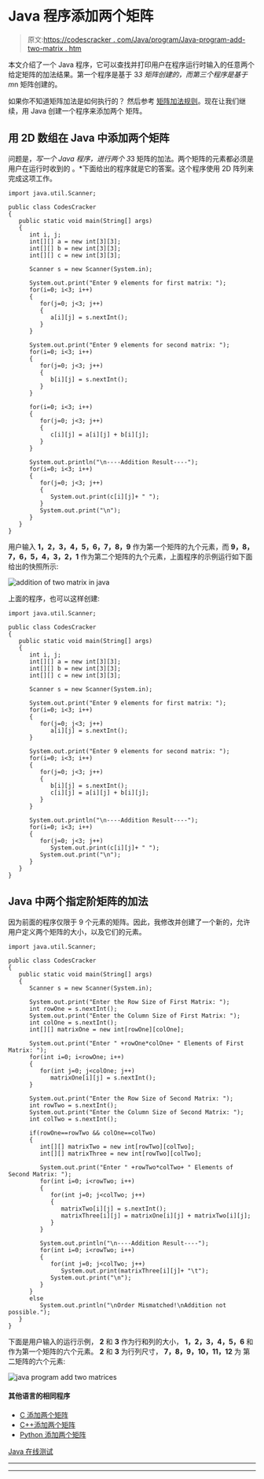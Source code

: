 # Java 程序添加两个矩阵

> 原文:[https://codescracker . com/Java/program/Java-program-add-two-matrix . htm](https://codescracker.com/java/program/java-program-add-two-matrices.htm)

本文介绍了一个 Java 程序，它可以查找并打印用户在程序运行时输入的任意两个给定矩阵的加法结果。第一个程序是基于 3*3 矩阵创建的，而第三个程序是基于 m*n 矩阵创建的。

如果你不知道矩阵加法是如何执行的？
然后参考 [矩阵加法规则](/nonprog/matrix-addition.htm)。现在让我们继续，用 Java 创建一个程序来添加两个 矩阵。

## 用 2D 数组在 Java 中添加两个矩阵

问题是，*写一个 Java 程序，进行两个 3*3 矩阵的加法。两个矩阵的元素都必须是用户在运行时收到的 。*下面给出的程序就是它的答案。这个程序使用 2D 阵列来完成这项工作。

```
import java.util.Scanner;

public class CodesCracker
{
   public static void main(String[] args)
   {
      int i, j;
      int[][] a = new int[3][3];
      int[][] b = new int[3][3];
      int[][] c = new int[3][3];

      Scanner s = new Scanner(System.in);

      System.out.print("Enter 9 elements for first matrix: ");
      for(i=0; i<3; i++)
      {
         for(j=0; j<3; j++)
         {
            a[i][j] = s.nextInt();
         }
      }

      System.out.print("Enter 9 elements for second matrix: ");
      for(i=0; i<3; i++)
      {
         for(j=0; j<3; j++)
         {
            b[i][j] = s.nextInt();
         }
      }

      for(i=0; i<3; i++)
      {
         for(j=0; j<3; j++)
         {
            c[i][j] = a[i][j] + b[i][j];
         }
      }

      System.out.println("\n----Addition Result----");
      for(i=0; i<3; i++)
      {
         for(j=0; j<3; j++)
         {
            System.out.print(c[i][j]+ " ");
         }
         System.out.print("\n");
      }
   }
}
```

用户输入 **1，2，3，4，5，6，7，8，9** 作为第一个矩阵的九个元素，而 **9，8，7，6，5，4，3，2，1** 作为第二个矩阵的九个元素，上面程序的示例运行如下面给出的快照所示:

![addition of two matrix in java](../Images/c5dfb92c48a6df4624ae61dcc348bb97.png)

上面的程序，也可以这样创建:

```
import java.util.Scanner;

public class CodesCracker
{
   public static void main(String[] args)
   {
      int i, j;
      int[][] a = new int[3][3];
      int[][] b = new int[3][3];
      int[][] c = new int[3][3];

      Scanner s = new Scanner(System.in);

      System.out.print("Enter 9 elements for first matrix: ");
      for(i=0; i<3; i++)
      {
         for(j=0; j<3; j++)
            a[i][j] = s.nextInt();
      }

      System.out.print("Enter 9 elements for second matrix: ");
      for(i=0; i<3; i++)
      {
         for(j=0; j<3; j++)
         {
            b[i][j] = s.nextInt();
            c[i][j] = a[i][j] + b[i][j];
         }
      }

      System.out.println("\n----Addition Result----");
      for(i=0; i<3; i++)
      {
         for(j=0; j<3; j++)
            System.out.print(c[i][j]+ " ");
         System.out.print("\n");
      }
   }
}
```

## Java 中两个指定阶矩阵的加法

因为前面的程序仅限于 9 个元素的矩阵。因此，我修改并创建了一个新的，允许用户定义两个矩阵的大小，以及它们的元素。

```
import java.util.Scanner;

public class CodesCracker
{
   public static void main(String[] args)
   {      
      Scanner s = new Scanner(System.in);

      System.out.print("Enter the Row Size of First Matrix: ");
      int rowOne = s.nextInt();
      System.out.print("Enter the Column Size of First Matrix: ");
      int colOne = s.nextInt();
      int[][] matrixOne = new int[rowOne][colOne];

      System.out.print("Enter " +rowOne*colOne+ " Elements of First Matrix: ");
      for(int i=0; i<rowOne; i++)
      {
         for(int j=0; j<colOne; j++)
            matrixOne[i][j] = s.nextInt();
      }

      System.out.print("Enter the Row Size of Second Matrix: ");
      int rowTwo = s.nextInt();
      System.out.print("Enter the Column Size of Second Matrix: ");
      int colTwo = s.nextInt();

      if(rowOne==rowTwo && colOne==colTwo)
      {
         int[][] matrixTwo = new int[rowTwo][colTwo];
         int[][] matrixThree = new int[rowTwo][colTwo];

         System.out.print("Enter " +rowTwo*colTwo+ " Elements of Second Matrix: ");
         for(int i=0; i<rowTwo; i++)
         {
            for(int j=0; j<colTwo; j++)
            {
               matrixTwo[i][j] = s.nextInt();
               matrixThree[i][j] = matrixOne[i][j] + matrixTwo[i][j];
            }
         }

         System.out.println("\n----Addition Result----");
         for(int i=0; i<rowTwo; i++)
         {
            for(int j=0; j<colTwo; j++)
               System.out.print(matrixThree[i][j]+ "\t");
            System.out.print("\n");
         }
      }
      else
         System.out.println("\nOrder Mismatched!\nAddition not possible.");
   }
}
```

下面是用户输入的运行示例， **2** 和 **3** 作为行和列的大小， **1，2，3，4，5，6** 和 作为第一个矩阵的六个元素。 **2** 和 **3** 为行列尺寸， **7，8，9，10，11，12** 为 第二矩阵的六个元素:

![java program add two matrices](../Images/cec5a548a0f954cc8b691b622dd5ff10.png)

#### 其他语言的相同程序

*   [C 添加两个矩阵](/c/program/c-program-add-two-matrices.htm)
*   [C++添加两个矩阵](/cpp/program/cpp-program-add-two-matrices.htm)
*   [Python 添加两个矩阵](/python/program/python-program-add-two-matrices.htm)

[Java 在线测试](/exam/showtest.php?subid=1)

* * *

* * *